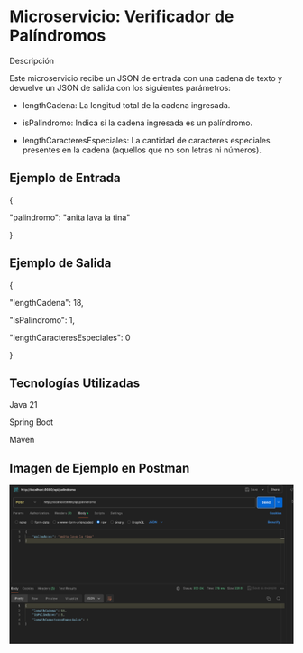 # Microservicio: Verificador de Palíndromos
Descripción

Este microservicio recibe un JSON de entrada con una cadena de texto y devuelve un JSON de salida con los siguientes parámetros:

- lengthCadena: La longitud total de la cadena ingresada.

- isPalindromo: Indica si la cadena ingresada es un palíndromo.

- lengthCaracteresEspeciales: La cantidad de caracteres especiales presentes en la cadena (aquellos que no son letras ni números).

## Ejemplo de Entrada

{


  "palindromo": "anita lava la tina"

}

## Ejemplo de Salida
{

  "lengthCadena": 18,

  "isPalindromo": 1,
  
  "lengthCaracteresEspeciales": 0

}

## Tecnologías Utilizadas
Java 21

Spring Boot

Maven


## Imagen de Ejemplo en Postman
![Ejemplo prueba en postman](images/palindromo.png)

